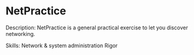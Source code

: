 # NetPractice
Description:
NetPractice is a general practical exercise to let you discover networking.

Skills:
Network & system administration
Rigor
